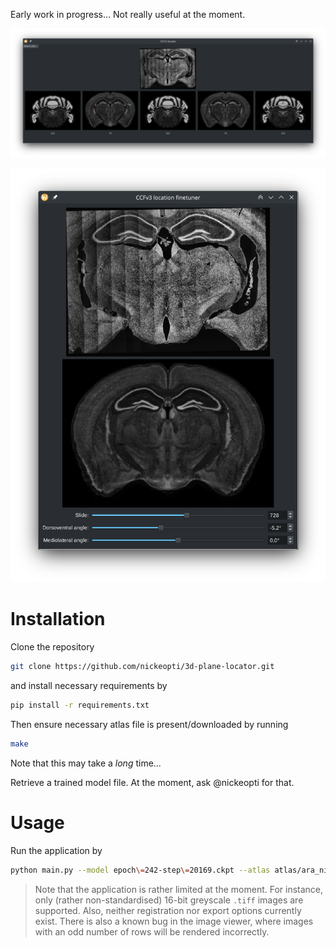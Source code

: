 Early work in progress... Not really useful at the moment.

![main window, showing automated prediction](docs/main.png)

![slice finetuning window](docs/tune.png)

# Installation
Clone the repository
```sh
git clone https://github.com/nickeopti/3d-plane-locator.git
```
and install necessary requirements by
```sh
pip install -r requirements.txt
```

Then ensure necessary atlas file is present/downloaded by running
```sh
make
```
Note that this may take a _long_ time...

Retrieve a trained model file. At the moment, ask @nickeopti for that.


# Usage
Run the application by
```sh
python main.py --model epoch\=242-step\=20169.ckpt --atlas atlas/ara_nissl_10.nrrd --intensity_factor 2
```

> Note that the application is rather limited at the moment. For instance, only (rather non-standardised) 16-bit greyscale `.tiff` images are supported. Also, neither registration nor export options currently exist. There is also a known bug in the image viewer, where images with an odd number of rows will be rendered incorrectly.
